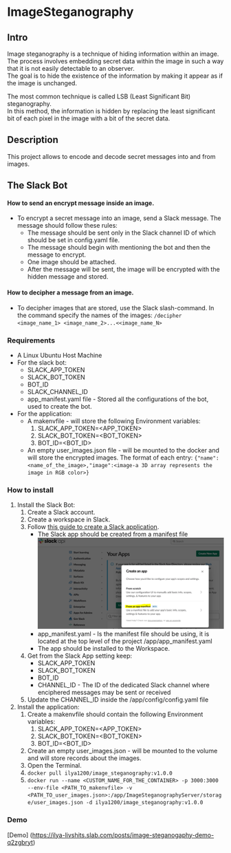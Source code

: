 # ImageSteganography

## Intro
Image steganography is a technique of hiding information within an image.\
The process involves embedding secret data within the image in such a way that it is not easily detectable to an observer.\
The goal is to hide the existence of the information by making it appear as if the image is unchanged.

The most common technique is called LSB (Least Significant Bit) steganography.\
In this method, the information is hidden by replacing the least significant bit of each pixel in the image with a bit of the secret data.

## Description
This project allows to encode and decode secret messages into and from images.


## The Slack Bot
   #### How to send an encrypt message inside an image.

  * To encrypt a secret message into an image, send a Slack message. The message should follow these rules:
    * The message should be sent only in the Slack channel ID of which should be set in config.yaml file.
    * The message should begin with mentioning the bot and then the message to encrypt.
    * One image should be attached.
    * After the message will be sent, the image will be encrypted with the hidden message and stored.
  
  #### How to decipher a message from an image.
  * To decipher images that are stored, use the Slack slash-command. In the command specify the names of the images:
  `/decipher <image_name_1> <image_name_2>...<<image_name_N>`


### Requirements
* A Linux Ubuntu Host Machine
* For the slack bot:
  * SLACK_APP_TOKEN
  * SLACK_BOT_TOKEN
  * BOT_ID
  * SLACK_CHANNEL_ID
  * app_manifest.yaml file - Stored all the configurations of the bot, used to create the bot.
* For the application:
  * A makenvfile  - will store the following Environment variables:
    1. SLACK_APP_TOKEN=<APP_TOKEN>
    2. SLACK_BOT_TOKEN=<BOT_TOKEN>
    3. BOT_ID=<BOT_ID>
  * An empty user_images.json file - will be mounted to the docker and will store the encrypted images. 
  The format of each entry: `{"name":<name_of_the_image>,"image":<image-a 3D array represents the image in RGB color>}`


### How to install
1. Install the Slack Bot:
   1. Create a Slack account.
   2. Create a workspace in Slack.
   3. Follow [this guide to create a Slack application](https://api.slack.com/authentication/basics#start).
      * The Slack app should be created from a manifest file ![How to create Slack app from manifest](documentation/images/slack_app_from_manifest_1.png)
      * app_manifest.yaml  - Is the manifest file should be using, it is located at the top level of the project /app/app_manifest.yaml
      * The app should be installed to the Workspace.
   4. Get from the Slack App setting keep:
      * SLACK_APP_TOKEN
      * SLACK_BOT_TOKEN
      * BOT_ID
      * CHANNEL_ID - The ID of the dedicated Slack channel where enciphered messages may be sent or received
   5. Update the CHANNEL_ID inside the /app/config/config.yaml file
2. Install the application:
   1. Create a makenvfile should contain the following Environment variables:
      1. SLACK_APP_TOKEN=<APP_TOKEN>
      2. SLACK_BOT_TOKEN=<BOT_TOKEN>
      3. BOT_ID=<BOT_ID>
   2. Create an empty user_images.json - will be mounted to the volume and will store records about the images.
   3. Open the Terminal.
   4. `docker pull ilya1200/image_steganography:v1.0.0`
   5. `docker run --name <CUSTOM_NAME_FOR_THE_CONTAINER> -p 3000:3000 --env-file <PATH_TO_makenvfile> -v <PATH_TO_user_images.json>:/app/ImageSteganographyServer/storage/user_images.json -d ilya1200/image_steganography:v1.0.0`


### Demo
[Demo] (https://ilya-livshits.slab.com/posts/image-steganogaphy-demo-q2zgbryt)

